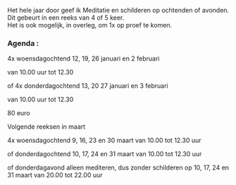 Het hele jaar door geef ik Meditatie en schilderen op ochtenden of avonden. Dit gebeurt in een reeks van 4 of 5 keer.  
Het is ook mogelijk, in overleg,  om 1x op proef te komen.  



### Agenda  :   



4x woensdagochtend 12, 19, 26 januari en 2 februari   

van 10.00 uur tot 12.30

of 4x donderdagochtend 13, 20 27 januari en 3 februari  

van 10.00 uur tot 12.30

80 euro  
  
 
Volgende reeksen in maart 

4x woensdagochtend 9, 16, 23 en 30 maart
van 10.00 tot 12.30 uur

of donderdagochtend 10, 17, 24 en 31 maart
van 10.00 tot 12.30 uur

of donderdagavond alleen mediteren, dus zonder schilderen
op 10, 17, 24 en 31 maart
van 20.00 tot 22.00 uur




    

  
         
   




